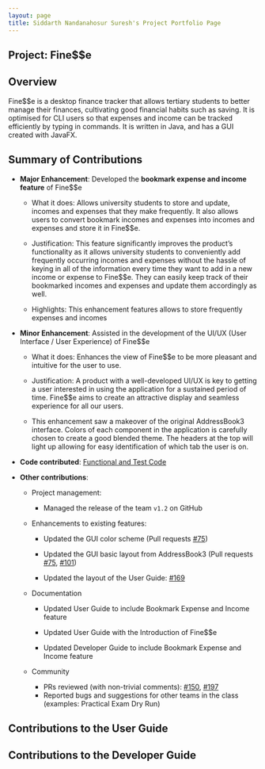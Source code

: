 ```yaml
---
layout: page
title: Siddarth Nandanahosur Suresh's Project Portfolio Page
---
```


## Project: Fine$$e

## Overview

Fine$$e is a desktop finance tracker that allows tertiary students to better manage their finances, cultivating good financial habits such as saving.
It is optimised for CLI users so that expenses and income can be tracked efficiently by typing in commands.
It is written in Java, and has a GUI created with JavaFX.

## Summary of Contributions

* **Major Enhancement**: Developed the **bookmark expense and income feature** of Fine$$e
    * What it does: Allows university students to store and update, incomes and expenses that they make frequently.
    It also allows users to convert bookmark incomes and expenses into incomes and expenses and store it in Fine$$e.

    * Justification: This feature significantly improves the product’s functionality as it allows university students to conveniently add frequently occurring incomes and expenses without the hassle of keying in all of the information every time they want to add in a new income or expense to Fine$$e.
    They can easily keep track of their bookmarked incomes and expenses and update them accordingly as well.

    * Highlights: This enhancement features allows to store frequently expenses and incomes

* **Minor Enhancement**: Assisted in the development of the UI/UX (User Interface / User Experience) of Fine$$e
    * What it does: Enhances the view of Fine$$e to be more pleasant and intuitive for the user to use.

    * Justification: A product with a well-developed UI/UX is key to getting a user interested in using the application for a sustained period of time.
    Fine$$e aims to create an attractive display and seamless experience for all our users.

    * This enhancement saw a makeover of the original AddressBook3 interface.
    Colors of each component in the application is carefully chosen to create a good blended theme.
    The headers at the top will light up allowing for easy identification of which tab the user is on.

* **Code contributed**: [Functional and Test Code](https://nus-cs2103-ay2021s1.github.io/tp-dashboard/#breakdown=true&search=siddarth2824&sort=groupTitle&sortWithin=title&since=2020-08-14&timeframe=commit&mergegroup=&groupSelect=groupByRepos&checkedFileTypes=docs~functional-code~test-code~other)

* **Other contributions**:
    * Project management:
        * Managed the release of the team `v1.2` on GitHub

    * Enhancements to existing features:
        * Updated the GUI color scheme (Pull requests [#75](https://github.com/AY2021S1-CS2103T-W16-3/tp/pull/75))

        * Updated the GUI basic layout from AddressBook3 (Pull requests [#75](https://github.com/AY2021S1-CS2103T-W16-3/tp/pull/75),
        [#101](https://github.com/AY2021S1-CS2103T-W16-3/tp/pull/101))

        * Updated the layout of the User Guide: [#169](https://github.com/AY2021S1-CS2103T-W16-3/tp/pull/169)

    * Documentation
        * Updated User Guide to include Bookmark Expense and Income feature

        * Updated User Guide with the Introduction of Fine$$e

        * Updated Developer Guide to include Bookmark Expense and Income feature

    * Community
        * PRs reviewed (with non-trivial comments): [#150](https://github.com/AY2021S1-CS2103T-W16-3/tp/pull/150#discussion_r510884713),
        [#197](https://github.com/AY2021S1-CS2103T-W16-3/tp/pull/197#discussion_r512544298)
        * Reported bugs and suggestions for other teams in the class (examples: Practical Exam Dry Run)

## Contributions to the User Guide

## Contributions to the Developer Guide
